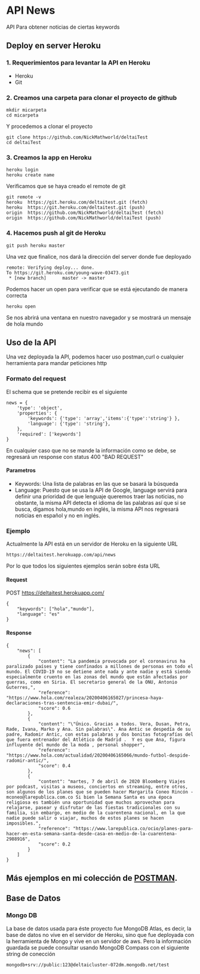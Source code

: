 # API News 
API Para obtener noticias de ciertas keywords
## Deploy en server Heroku
### 1. Requerimientos para levantar la API en Heroku
- Heroku
- Git
### 2. Creamos una carpeta para clonar el proyecto de github
```
mkdir micarpeta
cd micarpeta
```
Y procedemos a clonar el proyecto
```
git clone https://github.com/NickMathworld/deltaiTest
cd deltaiTest
```
### 3. Creamos la app en Heroku
```
heroku login
heroku create name
```
Verificamos que se haya creado el remote de git
```
git remote -v
heroku  https://git.heroku.com/deltaitest.git (fetch)
heroku  https://git.heroku.com/deltaitest.git (push)
origin  https://github.com/NickMathworld/deltaiTest (fetch)
origin  https://github.com/NickMathworld/deltaiTest (push)
```
### 4. Hacemos push al git de Heroku
```
git push heroku master
```
Una vez que finalice, nos dará la dirección del server donde fue deployado
```
remote: Verifying deploy... done.
To https://git.heroku.com/young-wave-03473.git
 * [new branch]      master -> master
```
Podemos hacer un open para verificar que se está ejecutando de manera correcta
```
heroku open
```
Se nos abrirá una ventana en nuestro navegador y se mostrará un mensaje de hola mundo
## Uso de la API
Una vez deployada la API, podemos hacer uso postman,curl o cualquier herramienta para mandar peticiones http
### Formato del request 
El schema que se pretende recibir es el siguiente
```
news = {
    'type': 'object',
    'properties': {
        'keywords': {'type': 'array','items':{'type':'string'} },
        'language': {'type': 'string'},
    },
    'required': ['keywords']
}
```
En cualquier caso que no se mande la información como se debe, se regresará un response con status 400 "BAD REQUEST"
#### Parametros
- Keywords: Una lista de palabras en las que se basará la búsqueda
- Language: Puesto que se usa la API de Google, language servirá para definir una prioridad de que lenguaje queremos traer las noticias, no obstante, la misma API detecta el idioma de las palabras así que si se busca, digamos hola,mundo en inglés, la misma API nos regresará noticias en español y no en inglés.

### Ejemplo
Actualmente la API está en un servidor de Heroku en la siguiente URL
```
https://deltaitest.herokuapp.com/api/news
```
Por lo que todos los siguientes ejemplos serán sobre ésta URL
#### Request
POST
https://deltaitest.herokuapp.com/
```
{
	"keywords": ["hola","mundo"],
	"language": "es"
}
```
#### Response
```
{
    "news": [
        {
            "content": "La pandemia provocada por el coronavirus ha paralizado países y tiene confinados a millones de personas en todo el mundo. El COVID-19 no se detiene ante nada y ante nadie y está siendo especialmente cruento en las zonas del mundo que están afectadas por guerras, como en Siria. El secretario general de la ONU, Antonio Guterres,",
            "reference": "https://www.hola.com/realeza/20200406165027/princesa-haya-declaraciones-tras-sentencia-emir-dubai/",
            "score": 0.6
        },
        {
            "content": "\"Único. Gracias a todos. Vera, Dusan, Petra, Rade, Ivana, Marko y Ana. Sin palabras\". Ana Antic se despedía de su padre, Radomir Antic, con estas palabras y dos bonitas fotografías del que fuera entrenador del Atlético de Madrid .  Y es que Ana, figura influyente del mundo de la moda , personal shopper",
            "reference": "https://www.hola.com/actualidad/20200406165066/mundo-futbol-despide-radomir-antic/",
            "score": 0.4
        },
        {
            "content": "martes, 7 de abril de 2020 Bloomberg Viajes por podcast, visitas a museos, conciertos en streaming, entre otros, son algunos de los planes que se pueden hacer Margarita Coneo Rincón - mconeo@larepublica.com.co Si bien la Semana Santa es una época religiosa es también una oportunidad que muchos aprovechan para relajarse, pasear y disfrutar de las fiestas tradicionales con su familia, sin embargo, en medio de la cuarentena nacional, en la que nadie puede salir o viajar, muchos de estos planes se hacen imposibles.",
            "reference": "https://www.larepublica.co/ocio/planes-para-hacer-en-esta-semana-santa-desde-casa-en-medio-de-la-cuarentena-2988916",
            "score": 0.2
        }
    ]
}
```
## Más ejemplos en mi colección de [POSTMAN](https://www.getpostman.com/collections/546d699a039293c49228).
## Base de Datos 
### Mongo DB
La base de datos usada para éste proyecto fue MongoDB Atlas, es decir, la base de datos no vive en el servidor de Heroku, sino que fue deployada con la herramienta de Mongo y vive en un servidor de aws.
Pero la información guardada se puede consultar usando MongoDB Compass con el siguiente string de conección
```
mongodb+srv://public:123@deltaicluster-072dm.mongodb.net/test
```
